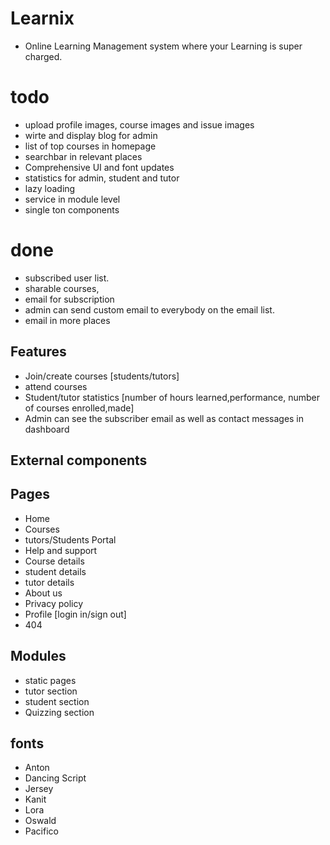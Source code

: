 # Learnix 
- Online Learning Management system where your Learning is super charged. 

# todo 
- upload profile images, course images and issue images
- wirte and display blog for admin
- list of top courses in homepage
- searchbar in relevant places
- Comprehensive UI and font updates
- statistics for admin, student and tutor
- lazy loading
- service in module level
- single ton components


# done
- subscribed user list.
- sharable courses,
- email for subscription
- admin can send custom email to everybody on the email list. 
- email in more places



## Features
   - Join/create courses [students/tutors]
   - attend courses
   - Student/tutor statistics [number of hours learned,performance, number of courses enrolled,made]
   - Admin can see the subscriber email as well as contact messages in dashboard
## External components

## Pages
  - Home
  - Courses
  - tutors/Students Portal
  - Help and support
  - Course details
  - student details
  - tutor details
  - About us
  - Privacy policy
  - Profile [login in/sign out]
  - 404 


## Modules
  - static pages
  - tutor section
  - student section
  - Quizzing section

## fonts 
  - Anton
  - Dancing Script
  - Jersey
  - Kanit
  - Lora
  - Oswald
  - Pacifico
